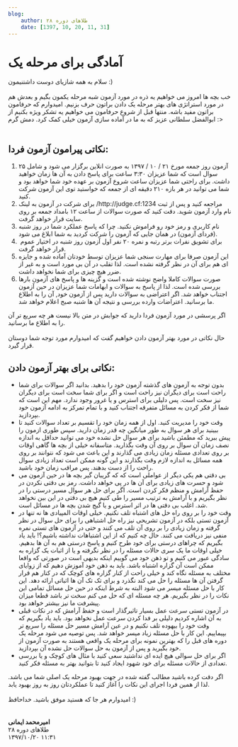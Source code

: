 ```yaml
---
blog:
    author: طلاهای دوره ۲۸
    date: [1397, 10, 20, 11, 31]
---
```

# آمادگی برای مرحله یک

<div class="cnt">
سلام به همه شازیای دوست داشتنیمون :)<div><br/></div>
<div>خب بچه ها امروز می خواهیم یه ذره در مورد آزمون شبه مرحله یکمون بگیم و بعدش هم در مورد استراتژی های بهتر مرحله یک دادن براتون حرف بزنیم. امیدوارم که حرفامون براتون مفید باشه. منتها قبل از شروع حرفامون می خواهیم یه تشکر ویژه بکنیم از ابوالفضل سلطانی عزیز که به ما در آماده سازی آزمون خیلی کمک کرد. دمش گرم :&gt;</div>
<div><br/></div>
<h2>نکاتی پیرامون آزمون فردا:</h2>
<div>
<p></p>
<ol>
<li>آزمون روز جمعه مورخ ۲۱ / ۱۰ / ۱۳۹۷ به صورت انلاین برگزار می شود و شامل ۲۵ سوال است که شما عزیزان ۳:۳۰ ساعت برای پاسخ دادن به آن ها زمان خواهید داشت. برای راحتی شما عزیزان ساعت شروع آزمون بر عهده خود شما خواهد بود و شما می توانید در هر بازه ۲۱۰ دقیقه ای از جمعه که خواستید توی این آزمون شرکت کنید.</li>
<li>برای شرکت در آزمون به لینک /http://judge.cf:1234 مراجعه کنید و پس از ثبت نام وارد آزمون شوید. دقت کنید که صورت سوالات از ساعت ۱۲ بامداد جمعه بر روی سایت قرار خواهد گرفت.</li>
<li>نام کاربری و رمز خود رو فراموش نکنید. چرا که پاسخ عملکرد شما در روز شنبه (فردای آزمون) در همان جایی که آزمون را شرکت کردید به شما ابلاغ می شود.</li>
<li> برای تشویق نفرات برتر رتبه و نمره ۲۰ نفر اول آزمون روز شنبه در اختیار عموم قرار خواهد گرفت.</li>
<li>این آزمون صرفا برای مهارت سنجی شما عزیزان توسط خودتان آماده شده و جایزه ای هم برای آن در نظر گرفته نشده است. لذا تقلب در آن بی مورد است و به غیر از ضرر هیچ چیزی برای شما نخواهد داشت. </li>
<li>صورت سوالات کاملا واضح نوشته شده است و گزینه ها و پاسخ های آزمون بارها بررسی شده است. لذا از پاسخ به سوالات و ابهامات شما عزیزان در حین آزمون اجتناب خواهد شد. اگر اعتراضی به سوالات دارید پس از آزمون خود, آن را به اطلاع ما برسانید. اعتراضات وارده بررسی و نتیجه آن ها شنبه صبح اعلام خواهد شد.</li>
</ol>
<div>اگر پرسشی در مورد آزمون فردا دارید که جوابش در متن بالا نیست هر چه سریع تر آن را به اطلاع ما برسانید.</div>
<div><br/></div>
<div>حال نکاتی در مورد بهتر آزمون دادن خواهیم گفت که امیدوارم مورد توجه شما دوستان قرار گیرد.</div>
<h2>نکاتی برای بهتر آزمون دادن:</h2>
<p></p>
<p></p>
<ul>
<li>بدون توجه به آزمون های گذشته آزمون خود را بدهید. بدانید اگر سوالات برای شما راحت است برای دیگران نیز راحت است و اگر برای شما سخت است برای دیگران نیز سخت است. پس دلیلی برای استرس و یا غرور وجود ندارد. مهم این است که شما از فکر کردن به مسائل متفرقه اجتناب کنید و با تمام تمرکز به ادامه آزمون خود بپردازید.</li>
<li>وقت خود را مدیریت کنید. اول از همه زمان خود را تقسیم بر تعداد سوالات کنید تا ببینید برای هر سوال به طور میانگین چه قدر زمان دارید. سپس طوری ازمون را پیش ببرید که مطمئن باشید برای هر سوال حل نشده خود می توانید حداقل به اندازه نصف زمان آن سوال بر روی آن وقت بگذارید. متاسفانه خیلی از بچه ها گاهی اوقات بر روی تعدادی مسئله زمان زیادی می گذارند و این باعث می شود که نتوانند بر روی همه مسائل به اندازه لازم وقت بگذارند و این گونه ممکن است تعداد زیادی سوال راحت را از دست بدهند. پس مراقب زمان خود باشید.</li>
<li>بی دقتی هم یکی دیگر از عواملی است که که گریبان گیر بچه ها در حین آزمون می شود و حسرت های زیادی برای آن ها در پی خواهد داشت. رمز بی دقتی نکردن در حفظ آرامش و منظم فکر کردن است. اگر برای حل هر سوال مسیر درستی را در نظر بگیریم و با آرامش به ترتیب مسیر را طی کنیم هیچ بی دقتی در این بین نخواهد شد. اغلب بی دقتی ها در اثر استرس و یا گیج شدن بچه ها در مسائل است.</li>
<li>وقت خود را بر روی راه حل های اشتباه تلف نکنیم. خیلی اوقات المپیادی ها نه تنها در آزمون تستی بلکه در آزمون تشریحی نیز راه حل اشتباهی را برای حل سوال در نظر گرفته و زمان زیادی را بر روی آن تلف می کنند و حتی در آزمون های تستی نمره منفی نیز دریافت می کنند. حال چه کنیم که از این اشتباهات نداشته باشیم؟! باید یاد بگیریم که چراهای درستی برای خود طرح کنیم و پاسخ درستی هم به آن ها بدهیم. خیلی اوقات ما یک سری حالات مسئله را در نظر نگرفته و یا از اثبات یک گزاره به سادگی عبور می کنیم و تو ذهن خود می گوییم اینکه بدیهی است در صورتی که واقعا ممکن است آن گزاره اشتباه باشد. باید به ذهن خود آموزش دهیم که از زوایای مختلف به مسئله نگاه کند و خیلی راحت از کنار گزاره های کوچک که در کنار هم قرار گرفتن آن ها مسئله را حل می کند نگذرد و برای تک تک آن ها اثباتی ارائه دهد. این کار با حل مسئله میسر می شود البته به شرط اینکه در حین حل مسائل تمامی این نکات را در نظر بگیریم. هر چه مسئله ای که حل می کنم سخت تر باشد قطعا میزان پیشرفت ما نیز بیشتر خواهد بود.</li>
<li>در آزمون تستی سرعت عمل بسیار تاثیرگذار است و حفظ آرامش که در نکات قبلی به آن اشاره کردیم دلیلی بر فدا کردن سرعت عمل نخواهد بود. باید یاد بگیریم که وقت خود را بیهوده تلف نکنیم و در عین آرامش مسیر حل مسئله را سریع تر بپیماییم. این کار با حل مسئله زیاد میسر خواهد شد. پس توصیه می شود مرحله یک دوره های قبل را که بهترین نمونه برای مرحله یک واقعی هستند به صورت آزمون از خود بگیرید و پس از آزمون به حل سوالات حل نشده آن بپردازید.</li>
<li>اگر برای حل سوالی هیچ ایده ای نداشتید سعی کنید با مثال های کوچک و یا بررسی تعدادی از حالات مسئله برای خود شهود ایجاد کنید تا بتوانید بهتر به مسئله فکر کنید.</li>
</ul>
<div>اگر دقت کرده باشید مطالب گفته شده در جهت بهبود مرحله یک اصلی شما می باشد. لذا از همین فردا اجرای این نکات را آغاز کنید تا عملکردتان روز به روز بهبود یابد.</div>
<div><br/></div>
<div>امیدوارم هر جا که هستید موفق باشید. خداحافظ :)</div>
<div><br/></div>
<div><br/></div>
<div><b>امیرمحمد ایمانی</b></div>
</div>
</div>

<div class="blog-info">
    <div class="blog-author">طلاهای دوره ۲۸</div>
    <div class="blog-date">۱۳۹۷/۱۰/۲۰ ۱۱:۳۱</div>
</div>

